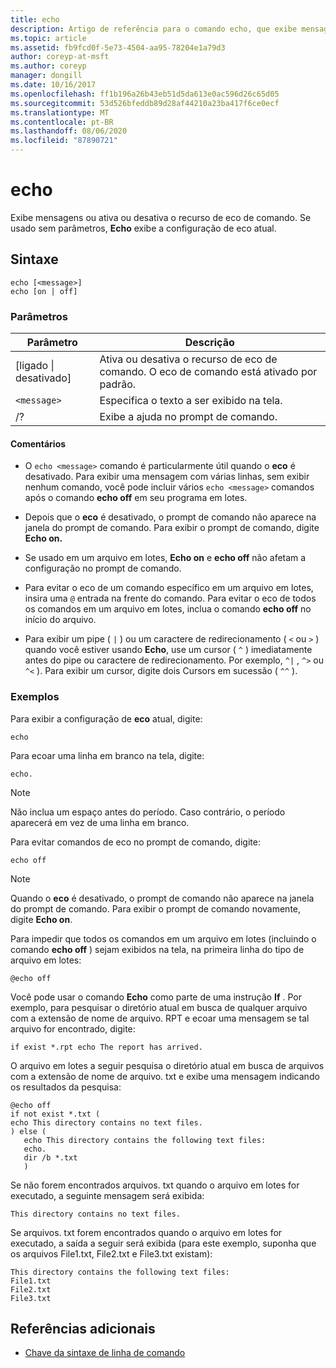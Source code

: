 ```yaml
---
title: echo
description: Artigo de referência para o comando echo, que exibe mensagens ou ativa ou desativa o recurso de eco de comando.
ms.topic: article
ms.assetid: fb9fcd0f-5e73-4504-aa95-78204e1a79d3
author: coreyp-at-msft
ms.author: coreyp
manager: dongill
ms.date: 10/16/2017
ms.openlocfilehash: ff1b196a26b43eb51d5da613e0ac596d26c65d05
ms.sourcegitcommit: 53d526bfeddb89d28af44210a23ba417f6ce0ecf
ms.translationtype: MT
ms.contentlocale: pt-BR
ms.lasthandoff: 08/06/2020
ms.locfileid: "87890721"
---
```

# <a name="echo"></a>echo

Exibe mensagens ou ativa ou desativa o recurso de eco de comando. Se usado sem parâmetros, **Echo** exibe a configuração de eco atual.

## <a name="syntax"></a>Sintaxe

```
echo [<message>]
echo [on | off]
```

### <a name="parameters"></a>Parâmetros

| Parâmetro | Descrição |
| --------- | ----------- |
| [ligado \| desativado] | Ativa ou desativa o recurso de eco de comando. O eco de comando está ativado por padrão. |
| `<message>` | Especifica o texto a ser exibido na tela. |
| /? | Exibe a ajuda no prompt de comando. |

#### <a name="remarks"></a>Comentários

- O `echo <message>` comando é particularmente útil quando o **eco** é desativado. Para exibir uma mensagem com várias linhas, sem exibir nenhum comando, você pode incluir vários `echo <message>` comandos após o comando **echo off** em seu programa em lotes.

- Depois que o **eco** é desativado, o prompt de comando não aparece na janela do prompt de comando. Para exibir o prompt de comando, digite **Echo on.**

- Se usado em um arquivo em lotes, **Echo on** e **echo off** não afetam a configuração no prompt de comando.

- Para evitar o eco de um comando específico em um arquivo em lotes, insira uma `@` entrada na frente do comando. Para evitar o eco de todos os comandos em um arquivo em lotes, inclua o comando **echo off** no início do arquivo.

- Para exibir um pipe ( `|` ) ou um caractere de redirecionamento ( `<` ou `>` ) quando você estiver usando **Echo**, use um cursor ( `^` ) imediatamente antes do pipe ou caractere de redirecionamento. Por exemplo, `^|` , `^>` ou `^<` ). Para exibir um cursor, digite dois Cursors em sucessão ( `^^` ).

### <a name="examples"></a>Exemplos

Para exibir a configuração de **eco** atual, digite:

```
echo
```

Para ecoar uma linha em branco na tela, digite:

```
echo.
```

> [!NOTE]
> Não inclua um espaço antes do período. Caso contrário, o período aparecerá em vez de uma linha em branco.

Para evitar comandos de eco no prompt de comando, digite:

```
echo off
```

> [!NOTE]
> Quando o **eco** é desativado, o prompt de comando não aparece na janela do prompt de comando. Para exibir o prompt de comando novamente, digite **Echo on**.

Para impedir que todos os comandos em um arquivo em lotes (incluindo o comando **echo off** ) sejam exibidos na tela, na primeira linha do tipo de arquivo em lotes:

```
@echo off
```

Você pode usar o comando **Echo** como parte de uma instrução **If** . Por exemplo, para pesquisar o diretório atual em busca de qualquer arquivo com a extensão de nome de arquivo. RPT e ecoar uma mensagem se tal arquivo for encontrado, digite:

```
if exist *.rpt echo The report has arrived.
```

O arquivo em lotes a seguir pesquisa o diretório atual em busca de arquivos com a extensão de nome de arquivo. txt e exibe uma mensagem indicando os resultados da pesquisa:

```
@echo off
if not exist *.txt (
echo This directory contains no text files.
) else (
   echo This directory contains the following text files:
   echo.
   dir /b *.txt
   )
```

Se não forem encontrados arquivos. txt quando o arquivo em lotes for executado, a seguinte mensagem será exibida:

```
This directory contains no text files.
```

Se arquivos. txt forem encontrados quando o arquivo em lotes for executado, a saída a seguir será exibida (para este exemplo, suponha que os arquivos File1.txt, File2.txt e File3.txt existam):

```
This directory contains the following text files:
File1.txt
File2.txt
File3.txt
```

## <a name="additional-references"></a>Referências adicionais

- [Chave da sintaxe de linha de comando](command-line-syntax-key.md)
